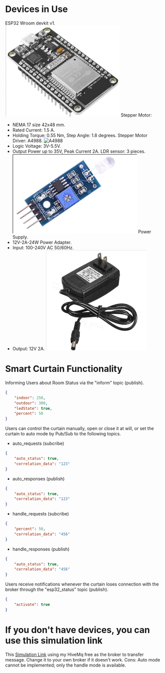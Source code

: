 # Devices in Use
ESP32 Wroom devkit v1.
![esp32](./images/ESP32.png)
Stepper Motor: 
- NEMA 17 size 42x48 mm.
- Rated Current: 1.5 A.
- Holding Torque: 0.55 Nm, Step Angle: 1.8 degrees.
Stepper Motor Driver: A4988.
![A4988](./images/A4988.png)
- Logic Voltage: 3V-5.5V.
- Output Power up to 35V, Peak Current 2A.
LDR sensor: 3 pieces.
![LDR](./images/LDR.png)
Power Supply.
- 12V-2A-24W Power Adapter.
- Input: 100-240V AC 50/60Hz.
- Output: 12V 2A.
![AC](./images/AC.png)
# Smart Curtain Functionality
Informing Users about Room Status via the "inform" topic (publish).
```json
{
    "indoor": 250,
    "outdoor": 300,
    "ledState": true,
    "percent": 50
}
```
Users can control the curtain manually, open or close it at will, or set the curtain to auto mode by Pub/Sub to the following topics.
- auto_requests (subcribe)
```json
{
    "auto_status": true,
    "correlation_data": "123" 
}
```
- auto_responses (publish)
```json
{
    "auto_status": true,
    "correlation_data": "123"
}
```
- handle_requests (subcribe)
```json
{		
    "percent": 50,
    "correlation_data": "456"
}
```
- handle_responses (publish)
```json
{
    "auto_status": true,
    "correlation_data": "456"
}
```
Users receive notifications whenever the curtain loses connection with the broker through the "esp32_status" topic (publish).
```json
{
    "activate": true
}
```
# If you don't have devices, you can use this simulation link
This [Simulation Link](https://wokwi.com/projects/388457419407634433) using my HiveMq free as the broker to transfer message. Change it to your own broker if it doesn't work.
Cons: Auto mode cannot be implemented; only the handle mode is available.